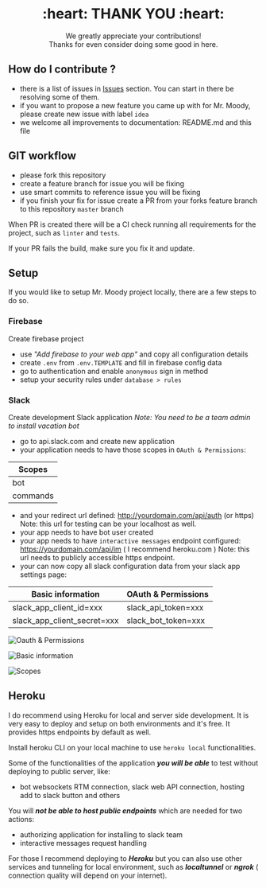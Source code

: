 <h1 align="center">:heart: THANK YOU :heart:</h1>
<p align="center"> We greatly appreciate your contributions!<br> Thanks for even consider doing some good in here. </p>

## How do I contribute ?
* there is a list of issues in [Issues](https://github.com/jacekelgda/mr.moody/issues) section. You can start in there be resolving some of them.
* if you want to propose a new feature you came up with for Mr. Moody, please create new issue with label `idea`
* we welcome all improvements to documentation: README.md and this file

## GIT workflow

* please fork this repository
* create a feature branch for issue you will be fixing
* use smart commits to reference issue you will be fixing
* if you finish your fix for issue create a PR from your forks feature branch to this repository `master` branch

When PR is created there will be a CI check running all requirements for the project, such as `linter` and `tests`.

If your PR fails the build, make sure you fix it and update.

## Setup

If you would like to setup Mr. Moody project locally, there are a few steps to do so.

### Firebase

Create firebase project

* use *"Add firebase to your web app"* and copy all configuration details
* create `.env` from `.env.TEMPLATE` and fill in firebase config data
* go to authentication and enable `anonymous` sign in method
* setup your security rules under `database > rules`

### Slack

Create development Slack application
*Note: You need to be a team admin to install vacation bot*

* go to api.slack.com and create new application
* your application needs to have those scopes in `OAuth & Permissions`:

| Scopes |
| --- |
| bot |
| commands |

* and your redirect url defined: http://yourdomain.com/api/auth (or https) Note: this url for testing can be your localhost as well.
* your app needs to have bot user created
* your app needs to have `interactive messages` endpoint configured: https://yourdomain.com/api/im ( I recommend heroku.com ) Note: this url needs to publicly accessible https endpoint.
* your can now copy all slack configuration data from your slack app settings page:

| Basic information | OAuth & Permissions |
| --- | --- |
| slack_app_client_id=xxx | slack_api_token=xxx |
| slack_app_client_secret=xxx | slack_bot_token=xxx |

![Oauth & Permissions](https://user-images.githubusercontent.com/1003372/31438240-f9a8f228-ae87-11e7-954e-370809a73f14.png)

![Basic information](https://user-images.githubusercontent.com/1003372/31438359-2ab5f0c8-ae88-11e7-956a-eb7f77761bc2.png)

![Scopes](https://user-images.githubusercontent.com/1003372/31438394-4669bdcc-ae88-11e7-93b1-7ba0f22e82d6.png)

## Heroku

I do recommend using Heroku for local and server side development. It is very easy to deploy and setup on both environments and it's free. It provides https endpoints by default as well.

Install heroku CLI on your local machine to use `heroku local` functionalities.

Some of the functionalities of the application ***you will be able*** to test without deploying to public server, like:

* bot websockets RTM connection, slack web API connection, hosting add to slack button and others

You will ***not be able to host public endpoints*** which are needed for two actions:

* authorizing application for installing to slack team
* interactive messages request handling

For those I recommend deploying to ***Heroku*** but you can also use other services and tunneling for local environment, such as ***localtunnel*** or ***ngrok*** ( connection quality will depend on your internet).
